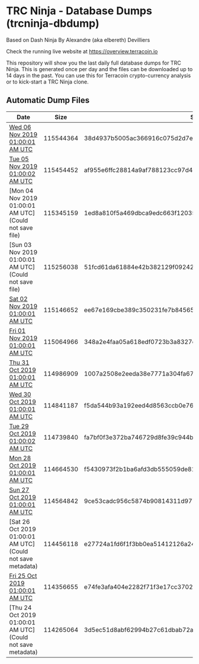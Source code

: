 # TRC Ninja - Database Dumps (trcninja-dbdump)
Based on Dash Ninja By Alexandre (aka elbereth) Devilliers

Check the running live website at https://overview.terracoin.io

This repository will show you the last daily full database dumps for TRC Ninja. This is generated once per day and the files can be downloaded up to 14 days in the past.
You can use this for Terracoin crypto-currency analysis or to kick-start a TRC Ninja clone.


## Automatic Dump Files
| Date | Size | SHA256 |
|--|--|--|
| [Wed 06 Nov 2019 01:00:01 AM UTC](https://transfer.sh/1j201/trcninja-dbdump-20191106010001.tar.bz2) | 115544364 | 38d4937b5005ac366916c075d2d7ee1031c93ddfb9054696dae7919aaef833a3 | 
| [Tue 05 Nov 2019 01:00:02 AM UTC]() | 115454452 | af955e6ffc28814a9af788123cc97d453b3343e934b7ba262733c1c4e0652a02 | 
| [Mon 04 Nov 2019 01:00:01 AM UTC](Could not save file) | 115345159 | 1ed8a810f5a469dbca9edc663f12035f23d0189796143ded97f00e0d874b9bb1 | 
| [Sun 03 Nov 2019 01:00:01 AM UTC](Could not save file) | 115256038 | 51fcd61da61884e42b382129f09242217b1aa00921f4adbcd32b7679f2658351 | 
| [Sat 02 Nov 2019 01:00:01 AM UTC](https://transfer.sh/4puii/trcninja-dbdump-20191102010001.tar.bz2) | 115146652 | ee67e169cbe389c350231fe7b84565c30073ae8fe8cb9c4ebdcf55ad35921b78 | 
| [Fri 01 Nov 2019 01:00:01 AM UTC](https://transfer.sh/UIitI/trcninja-dbdump-20191101010001.tar.bz2) | 115064966 | 348a2e4faa05a618edf0723b3a8327d84eeb58eaa8f9ca8c4f1127610f13af25 | 
| [Thu 31 Oct 2019 01:00:01 AM UTC](https://transfer.sh/Zi6th/trcninja-dbdump-20191031010001.tar.bz2) | 114986909 | 1007a2508e2eeda38e7771a304fa677c9d3a34d415ee4a2ba33f970be2960028 | 
| [Wed 30 Oct 2019 01:00:01 AM UTC]() | 114841187 | f5da544b93a192eed4d8563ccb0e76dc4c7fde763ffaee4b3c88f44e6e9c70d6 | 
| [Tue 29 Oct 2019 01:00:02 AM UTC](https://transfer.sh/H55Qi/trcninja-dbdump-20191029010001.tar.bz2) | 114739840 | fa7bf0f3e372ba746729d8fe39c944b7b3d47459f6e0b93c5383f4e02bbb70d4 | 
| [Mon 28 Oct 2019 01:00:01 AM UTC](https://transfer.sh/lBb5Z/trcninja-dbdump-20191028010001.tar.bz2) | 114664530 | f5430973f2b1ba6afd3db555059de817af2c90622b386076a7b7771f7c858da8 | 
| [Sun 27 Oct 2019 01:00:01 AM UTC]() | 114564842 | 9ce53cadc956c5874b90814311d977918c04a355ebc9adf6d6e0a832728b0513 | 
| [Sat 26 Oct 2019 01:00:01 AM UTC](Could not save metadata) | 114456118 | e27724a1fd6f1f3bb0ea51412126a24dfac2ce48a002b1b66a281f07241eb835 | 
| [Fri 25 Oct 2019 01:00:01 AM UTC](https://transfer.sh/6oCZh/trcninja-dbdump-20191025010001.tar.bz2) | 114356655 | e74fe3afa404e2282f71f3e17cc37027e59d41231cde598901a8bbffca7e142e | 
| [Thu 24 Oct 2019 01:00:01 AM UTC](Could not save metadata) | 114265064 | 3d5ec51d8abf62994b27c61dbab72ab22de0d4d71a82fe7adc20641ccfc6e4a7 | 
